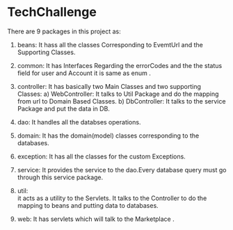 # TechChallenge

There are 9 packages in this project as:
1) beans: 
	It hass all the classes Corresponding to EvemtUrl and the Supporting Classes.
2) common: 
	It has Interfaces Regarding the errorCodes and the the status field for user and Account
	it is same as enum .
3) controller: 
	It has basically two Main Classes and two supporting Classes:
	a) WebController:
			It talks to Util Package and do the mapping from url to Domain Based Classes.
	b) DbController:
			It talks to the service Package and put the data in DB.
4) dao: 
	It handles all the databses operations.
5) domain: 
	It has the domain(model) classes corresponding to the databases.
6) exception: 
	It has all the classes for the custom Exceptions.
7) service: 
	It provides the service to the dao.Every database query must go through this service package.
8) util:  
	it acts as a utility to the Servlets. It talks to the Controller to do the mapping to beans and putting data to databases.

9) web: 
	It has servlets which will talk to the Marketplace . 
